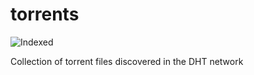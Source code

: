 torrents 
========
![Indexed](https://img.shields.io/badge/indexed-215097-blue)

Collection of torrent files discovered in the DHT network
